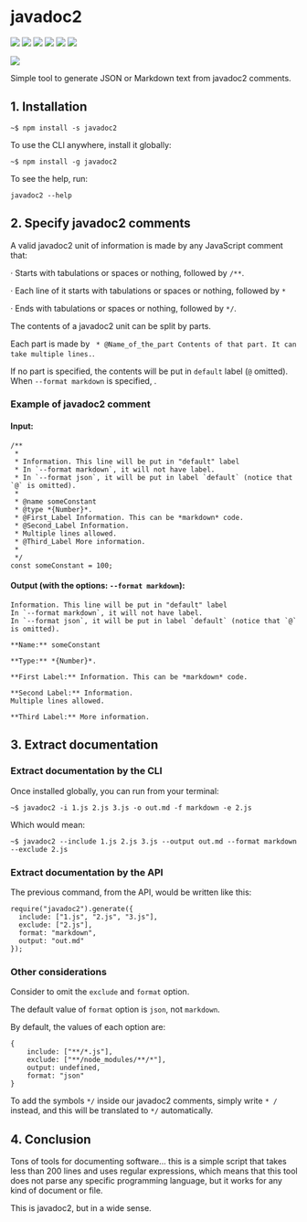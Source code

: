 # javadoc2

![](https://img.shields.io/badge/javadoc2-v1.0.6-green.svg) ![](https://img.shields.io/badge/tests-passing-green.svg) ![](https://img.shields.io/badge/statements--coverage-100%25-green.svg) ![](https://img.shields.io/badge/branches--coverage-100%25-green.svg) ![](https://img.shields.io/badge/functions--coverage-100%25-green.svg) ![](https://img.shields.io/badge/lines--coverage-100%25-green.svg)

![](https://img.shields.io/badge/full--coverage-yes-green.svg)

Simple tool to generate JSON or Markdown text from javadoc2 comments.

## 1. Installation

`~$ npm install -s javadoc2`

To use the CLI anywhere, install it globally:

`~$ npm install -g javadoc2`

To see the help, run:

`javadoc2 --help`

## 2. Specify javadoc2 comments

A valid javadoc2 unit of information is made by any JavaScript comment that:

· Starts with tabulations or spaces or nothing, followed by `/**`.

· Each line of it starts with tabulations or spaces or nothing, followed by `*`

· Ends with tabulations or spaces or nothing, followed by `*/`.

The contents of a javadoc2 unit can be split by parts.

Each part is made by ` * @Name_of_the_part Contents of that part. It can take multiple lines.`.

If no part is specified, the contents will be put in `default` label (`@` omitted). When `--format markdown` is specified, .

### Example of javadoc2 comment

#### Input:

```
/**
 *
 * Information. This line will be put in "default" label
 * In `--format markdown`, it will not have label.
 * In `--format json`, it will be put in label `default` (notice that `@` is omitted).
 *
 * @name someConstant
 * @type *{Number}*.
 * @First_Label Information. This can be *markdown* code.
 * @Second_Label Information.
 * Multiple lines allowed.
 * @Third_Label More information.
 *
 */
const someConstant = 100;
```

#### Output (with the options: `--format markdown`):

```
Information. This line will be put in "default" label
In `--format markdown`, it will not have label.
In `--format json`, it will be put in label `default` (notice that `@` is omitted).

**Name:** someConstant

**Type:** *{Number}*.

**First Label:** Information. This can be *markdown* code.

**Second Label:** Information.
Multiple lines allowed.

**Third Label:** More information.
```

## 3. Extract documentation

### Extract documentation by the CLI

Once installed globally, you can run from your terminal:

`~$ javadoc2 -i 1.js 2.js 3.js -o out.md -f markdown -e 2.js`

Which would mean:

`~$ javadoc2 --include 1.js 2.js 3.js --output out.md --format markdown --exclude 2.js`

### Extract documentation by the API

The previous command, from the API, would be written like this:

```
require("javadoc2").generate({
  include: ["1.js", "2.js", "3.js"],
  exclude: ["2.js"],
  format: "markdown",
  output: "out.md"
});
```

### Other considerations

Consider to omit the `exclude` and `format` option.

The default value of `format` option is `json`, not `markdown`.

By default, the values of each option are:

```
{
	include: ["**/*.js"],
	exclude: ["**/node_modules/**/*"],
	output: undefined,
	format: "json"
}
```

To add the symbols `*/` inside our javadoc2 comments, simply write `* /` instead, and this will be translated to `*/` automatically.

## 4. Conclusion

Tons of tools for documenting software... this is a simple script that takes less than 200 lines and uses regular expressions, which means that this tool does not parse any specific programming language, but it works for any kind of document or file.

This is javadoc2, but in a wide sense.



















